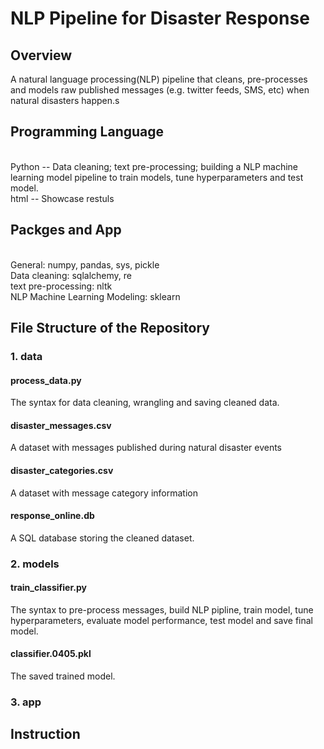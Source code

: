 # NLP Pipeline for Disaster Response

## Overview 
A natural language processing(NLP) pipeline that cleans, pre-processes and models raw published messages (e.g. twitter feeds, SMS, etc) when natural disasters happen.s

## Programming Language
<br> Python -- Data cleaning; text pre-processing; building a NLP machine learning model pipeline to train models, tune hyperparameters and test model. 
<br>html -- Showcase restuls

## Packges and App
<br>General: numpy, pandas, sys, pickle
<br>Data cleaning: sqlalchemy, re 
<br>text pre-processing: nltk
<br>NLP Machine Learning Modeling: sklearn

## File Structure of the Repository

### 1. data
#### process_data.py
The syntax for data cleaning, wrangling and saving cleaned data.
#### disaster_messages.csv
A dataset with messages published during natural disaster events
#### disaster_categories.csv
A dataset with message category information 
#### response_online.db
A SQL database storing the cleaned dataset.
### 2. models

#### train_classifier.py
The syntax to pre-process messages, build NLP pipline, train model, tune hyperparameters, evaluate model performance, test model and save final model.
#### classifier.0405.pkl
The saved trained model.

### 3. app

## Instruction


